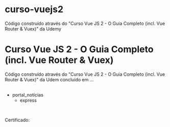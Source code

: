 # curso-vuejs2
Código construído através do "Curso Vue JS 2 - O Guia Completo (incl. Vue Router &amp; Vuex)" da Udemy

# Curso Vue JS 2 - O Guia Completo (incl. Vue Router &amp; Vuex) 
Código construído através do "Curso Vue JS 2 - O Guia Completo (incl. Vue Router &amp; Vuex)" da Udem concluído em ...<br />
<br />
* portal_notícias
    * express

<br />

Certificado: 